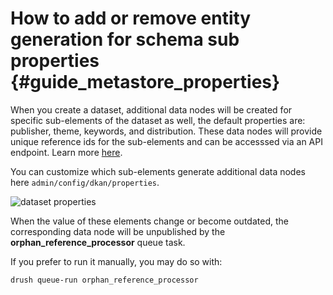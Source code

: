 # How to add or remove entity generation for schema sub properties {#guide_metastore_properties}

When you create a dataset, additional data nodes will be created for specific sub-elements of the dataset as well, the default properties are: publisher, theme, keywords, and distribution. These data nodes will provide unique reference ids for the sub-elements and can be accesssed via an API endpoint. Learn more [here](https://demo.getdkan.org/api).

You can customize which sub-elements generate additional data nodes here `admin/config/dkan/properties`.

![dataset properties](https://dkan-documentation-files.s3.us-east-2.amazonaws.com/dkan2/dataset-properties.png)

When the value of these elements change or become outdated, the corresponding data node will be unpublished by the **orphan_reference_processor** queue task.

If you prefer to run it manually, you may do so with:

    drush queue-run orphan_reference_processor
